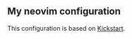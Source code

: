 ## My neovim configuration

This configuration is based on [Kickstart](https://github.com/nvim-lua/kickstart.nvim).
